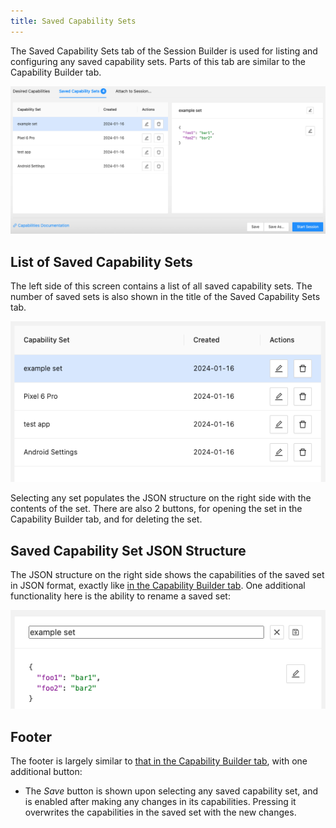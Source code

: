 ```yaml
---
title: Saved Capability Sets
---
```


The Saved Capability Sets tab of the Session Builder is used for listing and configuring any saved
capability sets. Parts of this tab are similar to the Capability Builder tab.

![Saved Capability Sets](assets/images/saved-capability-sets/saved-caps-sets.png)

## List of Saved Capability Sets

The left side of this screen contains a list of all saved capability sets. The number of saved sets
is also shown in the title of the Saved Capability Sets tab.

![Saved Caps Set List](assets/images/saved-capability-sets/saved-caps-set-list.png)

Selecting any set populates the JSON structure on the right side with the contents of the set. There
are also 2 buttons, for opening the set in the Capability Builder tab, and for deleting the set.

## Saved Capability Set JSON Structure

The JSON structure on the right side shows the capabilities of the saved set in JSON format, exactly
like [in the Capability Builder tab](./capability-builder.md#capability-json-structure). One
additional functionality here is the ability to rename a saved set:

![Saved Caps Name Editor](assets/images/saved-capability-sets/saved-caps-name-editor.png)

## Footer

The footer is largely similar to [that in the Capability Builder tab](./capability-builder.md#footer),
with one additional button:

* The _Save_ button is shown upon selecting any saved capability set, and is enabled after making
  any changes in its capabilities. Pressing it overwrites the capabilities in the saved set with the
  new changes.
